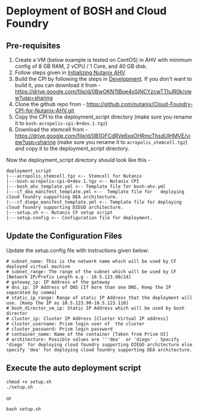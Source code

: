 # Deployment of BOSH and Cloud Foundry

## Pre-requisites
1. Create a VM (below example is tested on CentOS) in AHV with minimum config of 8 GB RAM,  2 vCPU / 1 Core, and 40 GB disk.
2. Follow steps given in [Initializing Nutanix AHV](init-nutanix-ahv.md).
2. Build the CPI by following the steps in [Development](development.md). If you don't want to build it, you can download it from - https://drive.google.com/file/d/0BwOKNTtBoe4oSjNCYzcwTThJR0k/view?usp=sharing
3. Clone the github repo from - https://github.com/nutanix/Cloud-Foundry-CPI-for-Nutanix-AHV.git
3. Copy the CPI to the deployment_script directory (make sure you rename it to `bosh-acropolis-cpi-0+dev.1.tgz`)
4. Download the stemcell from - https://drive.google.com/file/d/0B1OFCdRVe6xqOHRmcThsdUlHMVE/view?usp=sharing (make sure you rename it to `acropolis_stemcell.tgz`) and copy it to the deployment_script directory.

Now the deployment_script directory should look like this -
```
deployment_script
|---acropolis_stemcell.tgz <-- Stemcell for Nutanix
|---bosh-acropolis-cpi-0+dev.1.tgz <-- Nutanix CPI
|---bosh_ahv_template.yml <-- Template file for bosh-ahv.yml
|---cf_dea_manifest_template.yml <--  Template file for   deploying cloud foundry supporting DEA architecture.
|---cf_diego_manifest_template.yml <-- Template file for deploying cloud foundry supporting DIEGO architecture.
|---setup.sh <-- Nutanix CF setup script
|---setup.config <-- Configuration file for deployment.
```
## Update the Configuration Files
Update the setup.config file with instructions given below:

```
# subnet_name: This is the network name which will be used by CF deployed virtual machine
# subnet_range: The range of the subnet which will be used by CF [Network IP/Prefix Length e.g - 10.5.123.90/24]
# gateway_ip: IP Address of the gateway
# dns_ip: IP Address of DNS [If more than one DNS, Keep the IP separated by comma]
# static_ip_range: Range of static IP Address that the deployment will use. [Keep the IP as 10.5.123.90-10.5.123.110]
# bosh_director_vm_ip: Static IP Address which will be used by bosh director
# cluster_ip: Cluster IP Address [Cluster Virtual IP address]
# cluster_username: Prism login user of  the cluster
# cluster_password: Prism login password
# container_name: Name of the container [Taken from Prism UI]
# architecture: Possible values are '''dea'  or 'diego' . Specify 'diego' for deploying cloud foundry supporting DIEGO architecture else specify 'dea' for deploying cloud foundry supporting DEA architecture.
```
## Execute the auto deployment script

```
chmod +x setup.sh
./setup.sh
```
or
```
bash setup.sh
```
